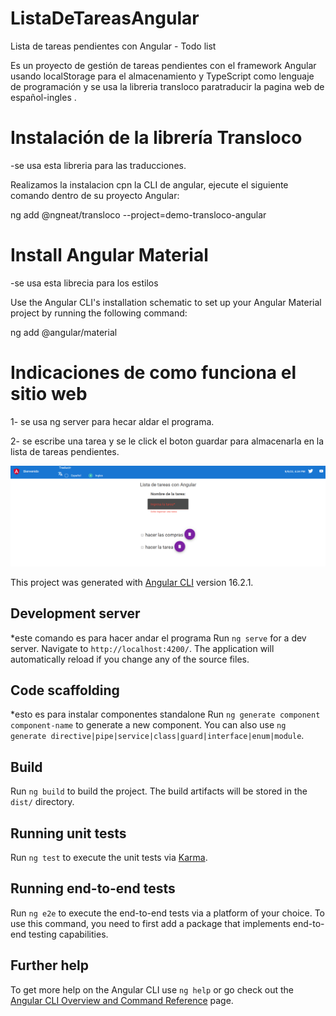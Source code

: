 # ListaDeTareasAngular

Lista de tareas pendientes con Angular - Todo list

Es un proyecto de gestión de tareas pendientes con el framework Angular usando localStorage para el almacenamiento y TypeScript como lenguaje de programación y se usa la libreria transloco paratraducir la pagina web de español-ingles . 

# Instalación de la librería Transloco
-se usa esta libreria para las traducciones.

Realizamos la instalacion cpn la CLI de angular, ejecute el siguiente comando dentro de su proyecto Angular:

ng add @ngneat/transloco --project=demo-transloco-angular

# Install Angular Material
-se usa esta librecia para los estilos

Use the Angular CLI's installation schematic to set up your Angular Material project by running the following command:

ng add @angular/material

# Indicaciones de como funciona el sitio web
1- se usa ng server para hecar aldar el programa.

2- se escribe una tarea  y se le click el boton guardar para almacenarla en la lista de tareas pendientes.

![Alt text](image.png)

This project was generated with [Angular CLI](https://github.com/angular/angular-cli) version 16.2.1.

## Development server
*este comando es para hacer andar el programa
Run `ng serve` for a dev server. Navigate to `http://localhost:4200/`. The application will automatically reload if you change any of the source files.

## Code scaffolding
*esto es para instalar componentes standalone
Run `ng generate component component-name` to generate a new component. You can also use `ng generate directive|pipe|service|class|guard|interface|enum|module`.

## Build

Run `ng build` to build the project. The build artifacts will be stored in the `dist/` directory.

## Running unit tests

Run `ng test` to execute the unit tests via [Karma](https://karma-runner.github.io).

## Running end-to-end tests

Run `ng e2e` to execute the end-to-end tests via a platform of your choice. To use this command, you need to first add a package that implements end-to-end testing capabilities.

## Further help

To get more help on the Angular CLI use `ng help` or go check out the [Angular CLI Overview and Command Reference](https://angular.io/cli) page.

